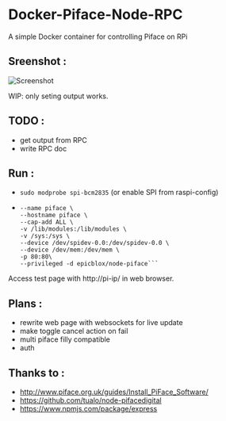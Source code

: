 # Docker-Piface-Node-RPC
A simple Docker container for controlling Piface on RPi

## Sreenshot :
![Screenshot](https://github.com/HoverEpic/Docker-Piface-Node-RPC/raw/master/web-screenshot.png)

WIP: only seting output works.

## TODO :
 - get output from RPC
 - write RPC doc

## Run :
 - ```sudo modprobe spi-bcm2835``` (or enable SPI from raspi-config)
 - ```docker run --rm \
   --name piface \
   --hostname piface \
   --cap-add ALL \
   -v /lib/modules:/lib/modules \
   -v /sys:/sys \
   --device /dev/spidev-0.0:/dev/spidev-0.0 \
   --device /dev/mem:/dev/mem \
   -p 80:80\
   --privileged -d epicblox/node-piface```

Access test page with http://pi-ip/ in web browser.

## Plans :
 - rewrite web page with websockets for live update
 - make toggle cancel action on fail
 - multi piface filly compatible
 - auth

## Thanks to :
 - http://www.piface.org.uk/guides/Install_PiFace_Software/
 - https://github.com/tualo/node-pifacedigital
 - https://www.npmjs.com/package/express
